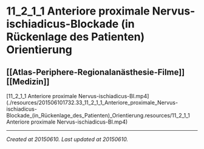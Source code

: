 # 11_2_1_1 Anteriore proximale Nervus-ischiadicus-Blockade (in Rückenlage des Patienten) Orientierung
 [[Atlas-Periphere-Regionalanästhesie-Filme]] [[Medizin]] 
---



[11\_2\_1\_1 Anteriore proximale Nervus-ischiadicus-Bl.mp4](./resources/201506101732.33_11_2_1_1_Anteriore_proximale_Nervus-ischiadicus-Blockade_(in_Rückenlage_des_Patienten)_Orientierung.resources/11_2_1_1 Anteriore proximale Nervus-ischiadicus-Bl.mp4)

---

_Created at 20150610._
_Last updated at 20150610._



